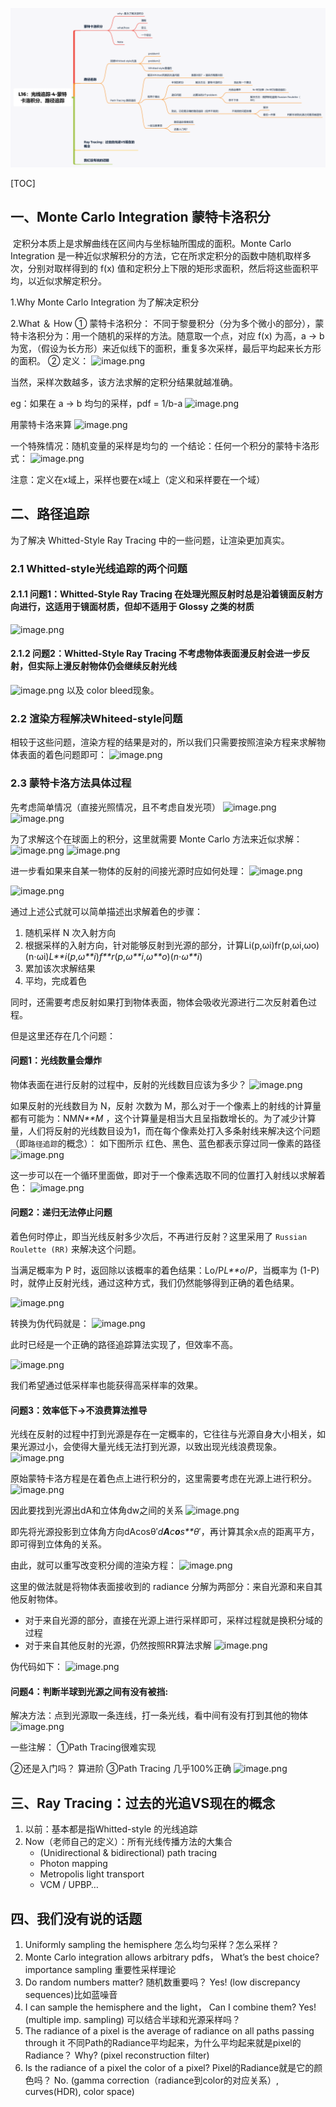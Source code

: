 ![08蒙特卡洛积分和路径追踪](./image/08蒙特卡洛积分和路径追踪.png)

[TOC]

## 一、Monte Carlo Integration 蒙特卡洛积分

​		定积分本质上是求解曲线在区间内与坐标轴所围成的面积。Monte Carlo Integration 是一种近似求解积分的方法，它在所求定积分的函数中随机取样多次，分别对取样得到的 f(x) 值和定积分上下限的矩形求面积，然后将这些面积平均，以近似求解定积分。

1.Why Monte Carlo Integration
		为了解决定积分

2.What ＆ How
	① 蒙特卡洛积分：
		不同于黎曼积分（分为多个微小的部分），蒙特卡洛积分为：用一个随机的采样的方法。随意取一个点，对应 f(x) 为高，a → b 为宽，（假设为长方形）来近似线下的面积，重复多次采样，最后平均起来长方形的面积。
	② 定义：
![image.png](https://bbs-img.huaweicloud.com/blogs/img/20220511/1652250116005624522.png)

当然，采样次数越多，该方法求解的定积分结果就越准确。

eg：如果在 a → b 均匀的采样，pdf = 1/b-a
![image.png](https://bbs-img.huaweicloud.com/blogs/img/20220511/1652250149707895749.png)

用蒙特卡洛来算
![image.png](https://bbs-img.huaweicloud.com/blogs/img/20220511/1652250212970459908.png)

一个特殊情况：随机变量的采样是均匀的
一个结论：任何一个积分的蒙特卡洛形式：
![image.png](https://bbs-img.huaweicloud.com/blogs/img/20220511/1652250303517556313.png)

注意：定义在x域上，采样也要在x域上（定义和采样要在一个域）

## 二、路径追踪

为了解决 Whitted-Style Ray Tracing 中的一些问题，让渲染更加真实。

### 2.1 Whitted-style光线追踪的两个问题

#### 2.1.1 问题1：Whitted-Style Ray Tracing 在处理光照反射时总是沿着镜面反射方向进行，这适用于镜面材质，但却不适用于 Glossy 之类的材质

![image.png](https://bbs-img.huaweicloud.com/blogs/img/20220511/1652259945055917868.png)

#### 2.1.2 问题2：Whitted-Style Ray Tracing 不考虑物体表面漫反射会进一步反射，但实际上漫反射物体仍会继续反射光线

![image.png](https://bbs-img.huaweicloud.com/blogs/img/20220511/1652259992249193088.png)
以及 color bleed现象。

### 2.2 渲染方程解决Whiteed-style问题

相较于这些问题，渲染方程的结果是对的，所以我们只需要按照渲染方程来求解物体表面的着色问题即可：
![image.png](https://bbs-img.huaweicloud.com/blogs/img/20220511/1652260185257727464.png)

### 2.3 蒙特卡洛方法具体过程

先考虑简单情况（直接光照情况，且不考虑自发光项）
![image.png](https://bbs-img.huaweicloud.com/blogs/img/20220511/1652260618548116169.png)
![image.png](https://bbs-img.huaweicloud.com/blogs/img/20220511/1652261376316418349.png)

为了求解这个在球面上的积分，这里就需要 Monte Carlo 方法来近似求解：
![image.png](https://bbs-img.huaweicloud.com/blogs/img/20220511/1652261411902405561.png)
![image.png](https://bbs-img.huaweicloud.com/blogs/img/20220511/1652262055844863699.png)

进一步看如果来自某一物体的反射的间接光源时应如何处理：
![image.png](https://bbs-img.huaweicloud.com/blogs/img/20220511/1652262116776676917.png)

![image.png](https://bbs-img.huaweicloud.com/blogs/img/20220511/1652262136550129814.png)

通过上述公式就可以简单描述出求解着色的步骤：

1. 随机采样 N 次入射方向
2. 根据采样的入射方向，针对能够反射到光源的部分，计算Li(p,ωi)fr(p,ωi,ωo)(n⋅ωi)*L**i*(*p*,*ω**i*)*f**r*(*p*,*ω**i*,*ω**o*)(*n*⋅*ω**i*)
3. 累加该次求解结果
4. 平均，完成着色

同时，还需要考虑反射如果打到物体表面，物体会吸收光源进行二次反射着色过程。

但是这里还存在几个问题：

#### 问题1：光线数量会爆炸

物体表面在进行反射的过程中，反射的光线数目应该为多少？
![image.png](https://bbs-img.huaweicloud.com/blogs/img/20220511/1652263061305712875.png)

如果反射的光线数目为 N，反射 次数为 M，那么对于一个像素上的射线的计算量都有可能为：NM*N**M* ，这个计算量是相当大且呈指数增长的。为了减少计算量，人们将反射的光线数目设为1，而在每个像素处打入多条射线来解决这个问题（即`路径追踪`的概念）：
如下图所示 红色、黑色、蓝色都表示穿过同一像素的路径
![image.png](https://bbs-img.huaweicloud.com/blogs/img/20220511/1652261733856591076.png)

这一步可以在一个循环里面做，即对于一个像素选取不同的位置打入射线以求解着色：
![image.png](https://bbs-img.huaweicloud.com/blogs/img/20220511/1652263333052790706.png)

#### 问题2：递归无法停止问题

着色何时停止，即当光线反射多少次后，不再进行反射？这里采用了 `Russian Roulette (RR)` 来解决这个问题。

当满足概率为 P 时，返回除以该概率的着色结果：Lo/P*L**o*/*P*，当概率为 (1-P) 时，就停止反射光线，通过这种方式，我们仍然能够得到正确的着色结果。

![image.png](https://bbs-img.huaweicloud.com/blogs/img/20220511/1652263803287746304.png)

转换为伪代码就是：
![image.png](https://bbs-img.huaweicloud.com/blogs/img/20220511/1652263835895201948.png)

此时已经是一个正确的路径追踪算法实现了，但效率不高。

![image.png](https://bbs-img.huaweicloud.com/blogs/img/20220511/1652264024505962970.png)

我们希望通过低采样率也能获得高采样率的效果。

#### 问题3：效率低下->不浪费算法推导

光线在反射的过程中打到光源是存在一定概率的，它往往与光源自身大小相关，如果光源过小，会使得大量光线无法打到光源，以致出现光线浪费现象。
![image.png](https://bbs-img.huaweicloud.com/blogs/img/20220511/1652264290222641556.png)

原始蒙特卡洛方程是在着色点上进行积分的，这里需要考虑在光源上进行积分。
![image.png](https://bbs-img.huaweicloud.com/blogs/img/20220511/1652264553974945872.png)

因此要找到光源出dA和立体角dw之间的关系
![image.png](https://bbs-img.huaweicloud.com/blogs/img/20220511/1652264666254849700.png)

即先将光源投影到立体角方向dAcosθ′*d**A**c**o**s**θ*′，再计算其余x点的距离平方，即可得到立体角的关系。

由此，就可以重写改变积分阈的渲染方程：
![image.png](https://bbs-img.huaweicloud.com/blogs/img/20220511/1652264993728308201.png)

这里的做法就是将物体表面接收到的 radiance 分解为两部分：来自光源和来自其他反射物体。

- 对于来自光源的部分，直接在光源上进行采样即可，采样过程就是换积分域的过程
- 对于来自其他反射的光源，仍然按照RR算法求解
  ![image.png](https://bbs-img.huaweicloud.com/blogs/img/20220511/1652265046403117879.png)

伪代码如下：
![image.png](https://bbs-img.huaweicloud.com/blogs/img/20220511/1652265174304311359.png)

#### 问题4：判断半球到光源之间有没有被挡:

解决方法：点到光源取一条连线，打一条光线，看中间有没有打到其他的物体
![image.png](https://bbs-img.huaweicloud.com/blogs/img/20220511/1652265395758467277.png)

一些注解：
①Path Tracing很难实现

②还是入门吗？ 算进阶
③Path Tracing 几乎100%正确
![image.png](https://bbs-img.huaweicloud.com/blogs/img/20220511/1652265516683790405.png)

## 三、Ray Tracing：过去的光追VS现在的概念

1. 以前：基本都是指Whitted-style 的光线追踪
2. Now（老师自己的定义）：所有光线传播方法的大集合
   - (Unidirectional & bidirectional) path tracing
   - Photon mapping
   - Metropolis light transport
   - VCM / UPBP…

## 四、我们没有说的话题

1. Uniformly sampling the hemisphere
   怎么均匀采样？怎么采样？
2. Monte Carlo integration allows arbitrary pdfs， What’s the best choice?
   importance sampling 重要性采样理论
3. Do random numbers matter? 随机数重要吗？
   Yes! (low discrepancy sequences)比如蓝噪音
4. I can sample the hemisphere and the light， Can I combine them?
   Yes! (multiple imp. sampling) 可以结合半球和光源采样吗？
5. The radiance of a pixel is the average of radiance on all paths passing through it
   不同Path的Radiance平均起来，为什么平均起来就是pixel的Radiance？
   Why? (pixel reconstruction filter)
6. Is the radiance of a pixel the color of a pixel? Pixel的Radiance就是它的颜色吗？
   No. (gamma correction（radiance到color的对应关系）, curves(HDR), color space)